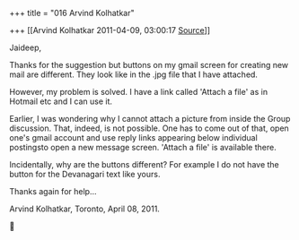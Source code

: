 +++
title = "016 Arvind Kolhatkar"

+++
[[Arvind Kolhatkar	2011-04-09, 03:00:17 [Source](https://groups.google.com/g/samskrita/c/hdiO6ItX48g)]]



Jaideep,

  

Thanks for the suggestion but buttons on my gmail screen for creating new mail are different. They look like in the .jpg file that I have attached.

  

However, my problem is solved. I have a link called 'Attach a file' as in Hotmail etc and I can use it. 

  

Earlier, I was wondering why I cannot attach a picture from inside the Group discussion. That, indeed, is not possible. One has to come out of that, open one's gmail account and use reply links appearing below individual postingsto open a new message screen. 'Attach a file' is available there.

  

Incidentally, why are the buttons different? For example I do not have the button for the Devanagari text like yours.

  

Thanks again for help...

  

Arvind Kolhatkar, Toronto, April 08, 2011.  
  



